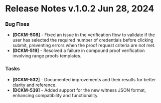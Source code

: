 # Release Notes v.1.0.2 Jun 28, 2024

### Bug Fixes

* **\[DCKM-508]** - Fixed an issue in the verification flow to validate if the user has selected the required number of credentials before clicking submit, preventing errors when the proof request criteria are not met.
* **\[DCKM-519]** - Resolved a failure in compound proof verification involving range proofs templates.

### Tasks

* **\[DCKM-532]** - Documented improvements and their results for better clarity and reference.
* **\[DCKM-539]** - Added support for the new witness JSON format, enhancing compatibility and functionality.
